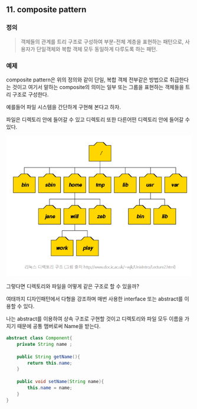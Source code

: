 ## 11. composite pattern

### 정의
> 객체들의 관계를 트리 구조로 구성하여 부분-전체 계층을 표현하는 패턴으로, 사용자가 단일객체와 복합 객체 모두 동일하게 다루도록 하는 패턴.

### 예제

composite pattern은 위의 정의와 같이 단일, 복합 객체 전부같은 방법으로 취급한다는 것이고 여기서 말하는 composite의 의미는 일부 또는 그룹을 표현하는 객체들을 트리 구조로 구성한다.

예를들어 파일 시스템을 간단하게 구현해 본다고 하자. 

파일은 디렉토리 안에 들어갈 수 있고 디렉토리 또한 다른어떤 디렉토리 안에 들어갈 수 있다.

![base](/src/main/md/composite/img/composite1.PNG)

그렇다면 디렉토리와 파일을 어떻게 같은 구조로 할 수 있을까?

여태까지 디자인패턴에서 다형을 강조하며 매번 사용한 interface 또는 abstract를 이용할 수 있다.

나는 abstract를 이용하여 상속 구조로 구현할 것이고 디렉토리와 파일 모두 이름을 가지기 때문에
공통 맴버로써 Name을 받는다.
~~~java
abstract class Component{
    private String name ;
    
    public String getName(){
        return this.name;
    }
    
    public void setName(String name){
        this.name = name;
    }
}
~~~
